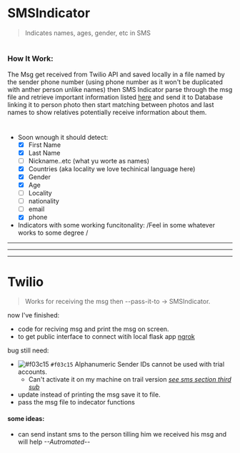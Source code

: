 # SMSIndicator

> Indicates names, ages, gender, etc in SMS
#
### How It Work:
The Msg get received from Twilio API and saved locally in a file named by the sender phone number (using phone number as it won't be duplicated with anther person unlike names) then SMS Indicator parse through the msg file and retrieve important information listed [here]() and send it to Database linking it to person photo then start matching between photos and last names to show relatives potentially receive information about them.


#

* Soon wnough it should detect:
    + [X] First Name
    + [X] Last Name
    + [ ] Nickname..etc (what yu worte as names)
    + [X] Countries (aka locality we love techinical language here)
    + [X] Gender
    + [X] Age
    + [ ] Locality
    + [ ] nationality
    + [ ] email
    + [X] phone

* Indicators with some working funcitonality:
	/Feel in some whatever works to some degree /


-------
-------
-------

# Twilio

> Works for receiving the msg then --pass-it-to &rarr; SMSIndicator.



now I've finished: 
- code for reciving msg and print the msg on screen.
- to get public interface to connect witih local flask app  [ngrok](https://ngrok.com/downloadi) 

bug still need:
   - ![#f03c15](https://placehold.it/15/f03c15/000000?text=+) `#f03c15` Alphanumeric Sender IDs cannot be used with trial accounts.
      + Can't activate it on my machine on trail version [*see sms section third sub*](https://support.twilio.com/hc/en-us/articles/223136107-How-does-Twilio-s-Free-Trial-work-)
   - update instead of printing the msg save it to file.
   - pass the msg file to indecator functions


#### some ideas:
- can send instant sms to the person tilling him we received his msg and will help *--Autromated--*
